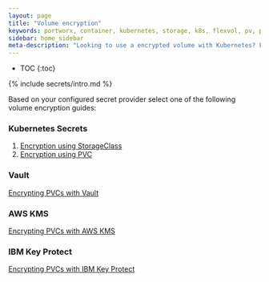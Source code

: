 ```yaml
---
layout: page
title: "Volume encryption"
keywords: portworx, container, kubernetes, storage, k8s, flexvol, pv, persistent disk, encryption, pvc
sidebar: home_sidebar
meta-description: "Looking to use a encrypted volume with Kubernetes? Follow this step-by-step tutorial on how to provision encrypted volumes with Kubernetes."
---
```


* TOC
{:toc}

{% include secrets/intro.md %}

Based on your configured secret provider select one of the following volume encryption guides:

### Kubernetes Secrets

1. [Encryption using StorageClass](/scheduler/kubernetes/storage-class-encryption.html)
2. [Encryption using PVC](/scheduler/kubernetes/pvc-encryption.html)

### Vault

[Encrypting PVCs with Vault](/scheduler/kubernetes/encrypted-pvc-vault.html)

### AWS KMS

[Encrypting PVCs with AWS KMS](/scheduler/kubernetes/encrypted-pvc-awskms.html)

### IBM Key Protect

[Encrypting PVCs with IBM Key Protect](/scheduler/kubernetes/encrypted-pvc-ibm-kp.html)

